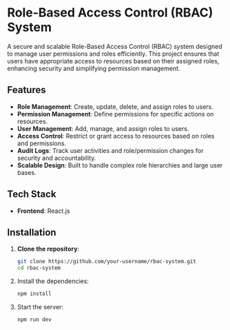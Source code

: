 # Role-Based Access Control (RBAC) System

A secure and scalable Role-Based Access Control (RBAC) system designed to manage user permissions and roles efficiently. This project ensures that users have appropriate access to resources based on their assigned roles, enhancing security and simplifying permission management.

## Features

- **Role Management**: Create, update, delete, and assign roles to users.
- **Permission Management**: Define permissions for specific actions on resources.
- **User Management**: Add, manage, and assign roles to users.
- **Access Control**: Restrict or grant access to resources based on roles and permissions.
- **Audit Logs**: Track user activities and role/permission changes for security and accountability.
- **Scalable Design**: Built to handle complex role hierarchies and large user bases.

## Tech Stack

- **Frontend**: React.js



## Installation

1. **Clone the repository**:
   ```bash
   git clone https://github.com/your-username/rbac-system.git
   cd rbac-system

2. Install the dependencies:
   ```bash
   npm install

3. Start the server:
   ```bash
   npm run dev
